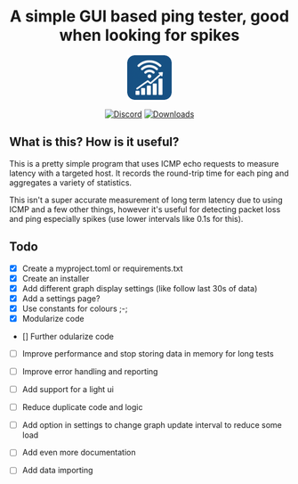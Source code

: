 <h1 align="center">
A simple GUI based ping tester, good when looking for spikes
</h1>



<div align="center">

![pl_logo](https://raw.githubusercontent.com/fivepandasna/Ping-Poller/main/assets/icons/icon-80.png)

[![Discord](https://img.shields.io/badge/Discord-FivePandas-9089DA?logo=discord&style=for-the-badge)](https://discord.com/users/628709323068932125)
[![Downloads](https://img.shields.io/github/downloads/fivepandasna/Ping-Poller/total?label=downloads&color=208a19&logo=github&style=for-the-badge)](https://github.com/fivepandasna/Ping-Poller/releases)
</div>

## What is this? How is it useful?

This is a pretty simple program that uses ICMP echo requests to measure latency with a targeted host. It records the round-trip time for each ping and aggregates a variety of statistics. 

This isn't a super accurate measurement of long term latency due to using ICMP and a few other things, however it's useful for detecting packet loss and ping especially spikes (use lower intervals like 0.1s for this). 

## Todo

- [x] Create a myproject.toml or requirements.txt
- [x] Create an installer
- [x] Add different graph display settings (like follow last 30s of data)
- [x] Add a settings page?
- [x] Use constants for colours ;-;
- [x] Modularize code
- [] Further odularize code
- [ ] Improve performance and stop storing data in memory for long tests
- [ ] Improve error handling and reporting
- [ ] Add support for a light ui
- [ ] Reduce duplicate code and logic
- [ ] Add option in settings to change graph update interval to reduce some load
- [ ] Add even more documentation
- [ ] Add data importing
 
